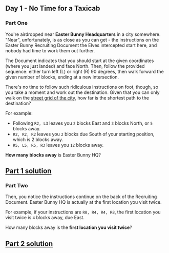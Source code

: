 ## Day 1 - No Time for a Taxicab

### Part One

You're airdropped near **Easter Bunny Headquarters** in a city somewhere. "Near", unfortunately,
is as close as you can get - the instructions on the Easter Bunny Recruiting Document the Elves
intercepted start here, and nobody had time to work them out further.

The Document indicates that you should start at the given coordinates (where you just landed)
and face North. Then, follow the provided sequence: either turn left (L) or right (R) 90 degrees,
then walk forward the given number of blocks, ending at a new intersection.

There's no time to follow such ridiculous instructions on foot, though, so you take a moment
and work out the destination. Given that you can only walk on the [street grid of the city][3],
how far is the shortest path to the destination?

For example:

 * Following `R2, L3` leaves you `2` blocks East and `3` blocks North, or `5` blocks away.
 * `R2, R2, R2` leaves you `2` blocks due South of your starting position, which is 2 blocks away.
 * `R5, L5, R5, R3` leaves you `12` blocks away.

**How many blocks away** is Easter Bunny HQ?

[Part 1 solution][1]
--------------------

### Part Two

Then, you notice the instructions continue on the back of the Recruiting Document. Easter Bunny HQ
is actually at the first location you visit twice.

For example, if your instructions are `R8, R4, R4, R8`, the first location you visit twice is
`4` blocks away, due East.

How many blocks away is the **first location you visit twice**?

[Part 2 solution][2]
--------------------


[1]: part_1.py
[2]: part_2.py
[3]: https://en.wikipedia.org/wiki/Taxicab_geometry
